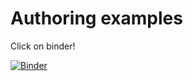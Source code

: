 # Authoring examples

Click on binder!

[![Binder](https://mybinder.org/badge_logo.svg)](https://mybinder.org/v2/gh/OpenDreamKit/authoring_cookie_cutter/k3d)
